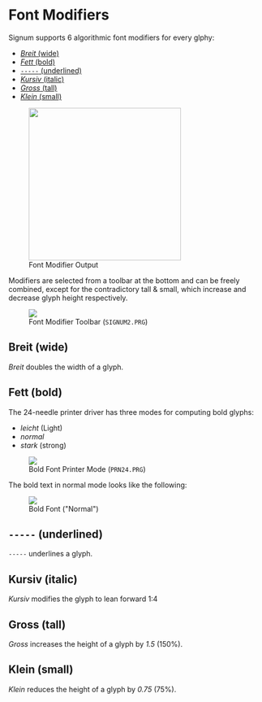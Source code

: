 # Font Modifiers

Signum supports 6 algorithmic font modifiers for every glphy:

- [*Breit* (wide)](#breit-wide)
- [*Fett* (bold)](#fett-bold)
- [`-----` (underlined)](#------underlined)
- [*Kursiv* (italic)](#kursiv-italic)
- [*Gross* (tall)](#gross-tall)
- [*Klein* (small)](#klein-small)

<figure>
<img src="{% link /img/fontmodf.png %}" width="300px">
<figcaption>Font Modifier Output</figcaption>
</figure>

Modifiers are selected from a toolbar at the bottom and can be
freely combined, except for the contradictory tall & small, which
increase and decrease glyph height respectively.

<figure>
<img src="{% link /img/fontmod-toolbar.png %}">
<figcaption>Font Modifier Toolbar (<code>SIGNUM2.PRG</code>)</figcaption>
</figure>

## Breit (wide)

*Breit* doubles the width of a glyph.

## Fett (bold)

The 24-needle printer driver has three modes for computing bold glyphs:

- *leicht* (Light)
- *normal*
- *stark* (strong)

<figure>
<img src="{% link /img/bold-prn24.png %}">
<figcaption>Bold Font Printer Mode (<code>PRN24.PRG</code>)</figcaption>
</figure>

The bold text in normal mode looks like the following:

<figure>
<img src="{% link /img/bold-normal.png %}">
<figcaption>Bold Font ("Normal")</figcaption>
</figure>

## `-----` (underlined)

`-----` underlines a glyph.

## Kursiv (italic)

*Kursiv* modifies the glyph to lean forward 1:4

## Gross (tall)

*Gross* increases the height of a glyph by *1.5* (150%).

## Klein (small)

*Klein* reduces the height of a glyph by *0.75* (75%).
